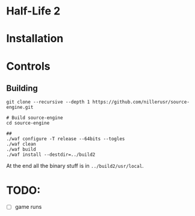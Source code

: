 # Half-Life 2

# Installation

# Controls



## Building

    git clone --recursive --depth 1 https://github.com/nillerusr/source-engine.git

    # Build source-engine
    cd source-engine

    ## 
    ./waf configure -T release --64bits --togles
    ./waf clean
    ./waf build
    ./waf install --destdir=../build2

At the end all the binary stuff is in `../build2/usr/local`.

# TODO:

- [ ] game runs
